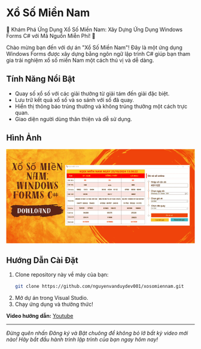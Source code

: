 # Xổ Số Miền Nam

🌟 Khám Phá Ứng Dụng Xổ Số Miền Nam: Xây Dựng Ứng Dụng Windows Forms C# với Mã Nguồn Miễn Phí! 🌟

Chào mừng bạn đến với dự án "Xổ Số Miền Nam"! Đây là một ứng dụng Windows Forms được xây dựng bằng ngôn ngữ lập trình C# giúp bạn tham gia trải nghiệm xổ số miền Nam một cách thú vị và dễ dàng.

## Tính Năng Nổi Bật

- Quay số xổ số với các giải thưởng từ giải tám đến giải đặc biệt.
- Lưu trữ kết quả xổ số và so sánh với số đã quay.
- Hiển thị thông báo trúng thưởng và không trúng thưởng một cách trực quan.
- Giao diện người dùng thân thiện và dễ sử dụng.

## Hình Ảnh

![Giao diện ứng dụng xổ số miền Nam](./icon/image.png)

## Hướng Dẫn Cài Đặt

1. Clone repository này về máy của bạn:
   ```bash
   git clone https://github.com/nguyenvanduydev001/xosomiennam.git
   ```
2. Mở dự án trong Visual Studio.
3. Chạy ứng dụng và thưởng thức!

**Video hướng dẫn:** [Youtube](https://youtu.be/zxb1RkjkMag)

---

*Đừng quên nhấn Đăng ký và Bật chuông để không bỏ lỡ bất kỳ video mới nào! Hãy bắt đầu hành trình lập trình của bạn ngay hôm nay!*